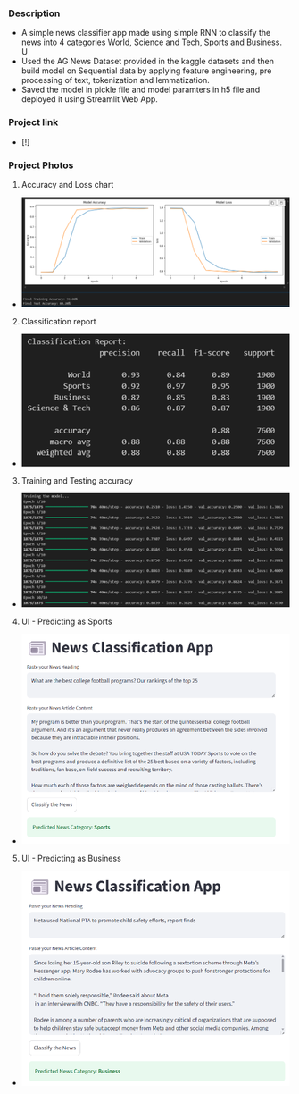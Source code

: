 ### Description
- A simple news classifier app made using simple RNN to classify the news into 4 categories World, Science and Tech, Sports and Business. U
- Used the AG News Dataset provided in the kaggle datasets and then build model on Sequential data by applying feature engineering, pre processing of text, tokenization and lemmatization.
- Saved the model in pickle file and model paramters in h5 file and deployed it using Streamlit Web App.
### Project link
- [!]
### Project Photos
1. Accuracy and Loss chart
- [![photo1](/images/loss_accuracy.png)](https://katherineoelsner.com/)
2. Classification report
- [![photo2](/images/classification-report.png)](https://katherineoelsner.com/)
3. Training and Testing accuracy
- [![photo3](/images/epochs.png)](https://katherineoelsner.com/)
4. UI - Predicting as Sports 
- [![photo4](/images/sports-pred.png)](https://katherineoelsner.com/) 
5. UI - Predicting as Business
- [![photo5](/images/business-pred.png)](https://katherineoelsner.com/)
